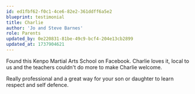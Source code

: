 ```yaml
---
id: ed1fbf62-f0c1-4ce6-82e2-361ddff6a5e2
blueprint: testimonial
title: Charlie
author: 'Jo and Steve Barnes'
role: Parents
updated_by: 0e220831-81be-49c9-bcf4-204e13cb2899
updated_at: 1737904621
---
```

Found this Kenpo Martial Arts School on Facebook. Charlie loves it, local to us and the teachers couldn't do more to make Charlie welcome.

Really professional and a great way for your son or daughter to learn respect and self defence.